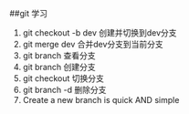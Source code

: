 ##git 学习
1. git checkout -b dev 创建并切换到dev分支
2. git merge dev 合并dev分支到当前分支
3. git branch 查看分支
4. git branch <name> 创建分支
5. git checkout <name> 切换分支
6. git branch -d <name> 删除分支
7. Create a new branch is quick AND simple
